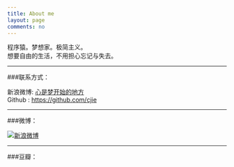 ```yaml
---
title: About me
layout: page
comments: no
---
```


程序猿。梦想家。极简主义。  
想要自由的生活，不用担心忘记与失去。

----

###联系方式：        
    
新浪微博: [心是梦开始的地方](http://weibo.com/u/1673924241)	 
Github : <https://github.com/cjie>    

----

###微博：  

[![新浪微博](http://service.t.sina.com.cn/widget/qmd/1673924241/1bf42c7d/1.png)](http://weibo.com/u/1673924241?s=6uyXnP)

----

###豆瓣： 

<div align="center" >
<script type="text/javascript" src="http://www.douban.com/service/badge/mydreamly/?show=collection&amp;select=random&amp;n=8&amp;columns=4&amp;hidelogo=yes" ></script>
</div>


